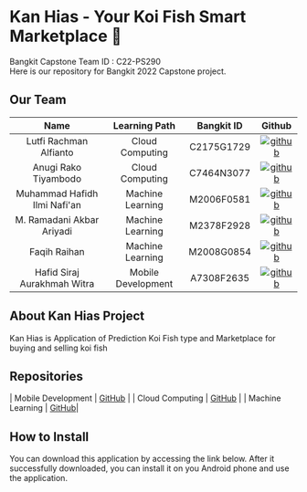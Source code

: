 # Kan Hias - Your Koi Fish Smart Marketplace :tropical_fish:

Bangkit Capstone Team ID : C22-PS290 <br>
Here is our repository for Bangkit 2022 Capstone project.

## Our Team

[1]: https://github.com/lutfialfianto
[2]: https://github.com/anugirako
[3]: https://github.com/nafianhafid
[4]: https://github.com/ramadanzakbar
[5]: https://github.com/reifaqih
[6]: https://github.com/mikleo04


|              Name              |   Learning Path    | Bangkit ID | Github |
| :----------------------------: | :----------------: | :--------: | :-----:|
|     Lutfi Rachman Alfianto     |  Cloud Computing   | C2175G1729 | [![github](https://cloud.githubusercontent.com/assets/17016297/18839843/0e06a67a-83d2-11e6-993a-b35a182500e0.png)][1] |
|      Anugi Rako Tiyambodo      |  Cloud Computing   | C7464N3077 | [![github](https://cloud.githubusercontent.com/assets/17016297/18839843/0e06a67a-83d2-11e6-993a-b35a182500e0.png)][2] |
|  Muhammad Hafidh Ilmi Nafi'an  | Machine Learning   | M2006F0581 | [![github](https://cloud.githubusercontent.com/assets/17016297/18839843/0e06a67a-83d2-11e6-993a-b35a182500e0.png)][3] |
|    M. Ramadani Akbar Ariyadi   | Machine Learning   | M2378F2928 | [![github](https://cloud.githubusercontent.com/assets/17016297/18839843/0e06a67a-83d2-11e6-993a-b35a182500e0.png)][4] |
|           Faqih Raihan         | Machine Learning   | M2008G0854 | [![github](https://cloud.githubusercontent.com/assets/17016297/18839843/0e06a67a-83d2-11e6-993a-b35a182500e0.png)][5] |
|   Hafid Siraj Aurakhmah Witra  | Mobile Development | A7308F2635 | [![github](https://cloud.githubusercontent.com/assets/17016297/18839843/0e06a67a-83d2-11e6-993a-b35a182500e0.png)][6] |

## About Kan Hias Project 

Kan Hias is Application of Prediction Koi Fish type and Marketplace for buying and selling koi fish

## Repositories
| Mobile Development | [GitHub]()                                                                                   |
| Cloud Computing    | [GitHub](https://github.com/nafianhafid/Capstone-Project/tree/main/Cloud%20Computing)        |
| Machine Learning   | [GitHub](https://github.com/nafianhafid/Capstone-Project/tree/main/Machine%20Learning%20Code)|

## How to Install
You can download this application by accessing the link below. After it successfully downloaded, you can install it on you Android phone and use the application.



